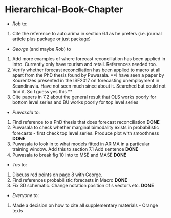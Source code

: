 # Hierarchical-Book-Chapter

- *Rob* to:

 1. Cite the reference to auto.arima in section 6.1 as he prefers (i.e. journal article plus package or just package)

- *George* (and maybe *Rob*) to

 1. Add more examples of where forecast reconciliation has been applied in Intro.  Currently only have tourism and retail.  References needed too.
 2. Verify whether forecast reconciliation has been applied to macro at all apart from the PhD thesis found by Puwasala. **I have seen a paper by Kourentzes presented in the ISF2017 on forecasting unemployment in Scandinavia. Have not seen much since about it. Searched but could not find it. So I guess yes this **
 3. Cite papers in 7.2 about the general result that OLS works poorly for bottom level series and BU works poorly for top level series


- *Puwasala* to:

 1. Find reference to a PhD thesis that does forecast reconciliation **DONE**
 2. Puwasala to check whether marginal bimodality exists in probabilistic forecasts - first check top level series. Produce plot with smoothness **DONE**
 3. Puwasala to look in to what models fitted in ARIMA in a particular training window. Add this to section 7.1 Add sentence **DONE**
 4. Puwasala to break fig 10 into to MSE and MASE **DONE**


- *Tas* to: 
 1. Discuss red points on page  8 with George. 
 2. Find references probabilistic forecasts in Macro **DONE**
 3. Fix 3D schematic.  Change notation position of s vectors etc. **DONE**

- *Everyone* to:

 1. Made a decision on how to cite all supplementary materials - Orange texts


 

 






